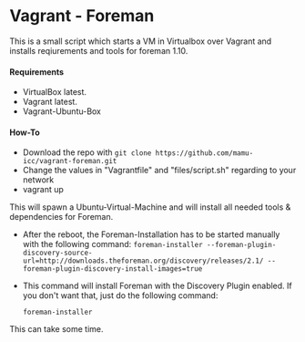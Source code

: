 # Vagrant - Foreman

This is a small script which starts a VM in Virtualbox over Vagrant and installs reqiurements and tools for foreman 1.10. 

#### Requirements 

* VirtualBox latest.
* Vagrant latest. 
* Vagrant-Ubuntu-Box

#### How-To

* Download the repo with ```git clone https://github.com/mamu-icc/vagrant-foreman.git```
* Change the values in "Vagrantfile" and "files/script.sh" regarding to your network
* vagrant up

This will spawn a Ubuntu-Virtual-Machine and will install all needed tools & dependencies for Foreman.

* After the reboot, the Foreman-Installation has to be started manually with the following command:
  ``` foreman-installer --foreman-plugin-discovery-source-url=http://downloads.theforeman.org/discovery/releases/2.1/ --foreman-plugin-discovery-install-images=true ```

* This command will install Foreman with the Discovery Plugin enabled. If you don't want that, just do the following command:
 
  ``` foreman-installer ```

This can take some time.
